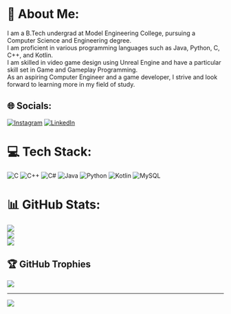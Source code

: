 # 💫 About Me:
I am a B.Tech undergrad at Model Engineering College, pursuing a Computer Science and Engineering degree.<br>I am proficient in various programming languages such as Java, Python, C, C++, and Kotlin.<br>I am skilled in video game design using Unreal Engine and have a particular skill set in Game and Gameplay Programming.<br>As an aspiring Computer Engineer and a game developer, I strive and look forward to learning more in my field of study.


## 🌐 Socials:
[![Instagram](https://img.shields.io/badge/Instagram-%23E4405F.svg?logo=Instagram&logoColor=white)](https://instagram.com/navneet_r07) [![LinkedIn](https://img.shields.io/badge/LinkedIn-%230077B5.svg?logo=linkedin&logoColor=white)](https://linkedin.com/in/navneet-ranjish-pillai-50a612257) 

# 💻 Tech Stack:
![C](https://img.shields.io/badge/c-%2300599C.svg?style=for-the-badge&logo=c&logoColor=white) ![C++](https://img.shields.io/badge/c++-%2300599C.svg?style=for-the-badge&logo=c%2B%2B&logoColor=white) ![C#](https://img.shields.io/badge/c%23-%23239120.svg?style=for-the-badge&logo=csharp&logoColor=white) ![Java](https://img.shields.io/badge/java-%23ED8B00.svg?style=for-the-badge&logo=openjdk&logoColor=white) ![Python](https://img.shields.io/badge/python-3670A0?style=for-the-badge&logo=python&logoColor=ffdd54) ![Kotlin](https://img.shields.io/badge/kotlin-%237F52FF.svg?style=for-the-badge&logo=kotlin&logoColor=white) ![MySQL](https://img.shields.io/badge/mysql-4479A1.svg?style=for-the-badge&logo=mysql&logoColor=white)
# 📊 GitHub Stats:
![](https://github-readme-stats.vercel.app/api?username=Lionel-Logan&theme=dark&hide_border=false&include_all_commits=false&count_private=false)<br/>
![](https://github-readme-streak-stats.herokuapp.com/?user=Lionel-Logan&theme=dark&hide_border=false)<br/>
![](https://github-readme-stats.vercel.app/api/top-langs/?username=Lionel-Logan&theme=dark&hide_border=false&include_all_commits=false&count_private=false&layout=compact)

## 🏆 GitHub Trophies
![](https://github-profile-trophy.vercel.app/?username=Lionel-Logan&theme=radical&no-frame=false&no-bg=true&margin-w=4)

---
[![](https://visitcount.itsvg.in/api?id=Lionel-Logan&icon=0&color=0)](https://visitcount.itsvg.in)
